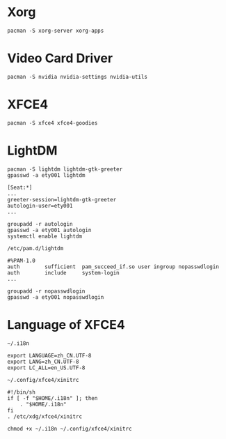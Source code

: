 # Xorg

```
pacman -S xorg-server xorg-apps
```

# Video Card Driver

```
pacman -S nvidia nvidia-settings nvidia-utils
```

# XFCE4

```
pacman -S xfce4 xfce4-goodies
```


# LightDM

```
pacman -S lightdm lightdm-gtk-greeter
gpasswd -a ety001 lightdm
```

```
[Seat:*]
...
greeter-session=lightdm-gtk-greeter
autologin-user=ety001
...
```

```
groupadd -r autologin
gpasswd -a ety001 autologin
systemctl enable lightdm
```

`/etc/pam.d/lightdm`
```
#%PAM-1.0
auth        sufficient  pam_succeed_if.so user ingroup nopasswdlogin
auth        include     system-login
...
```

```
groupadd -r nopasswdlogin
gpasswd -a ety001 nopasswdlogin
```

# Language of XFCE4

`~/.i18n`
```
export LANGUAGE=zh_CN.UTF-8
export LANG=zh_CN.UTF-8
export LC_ALL=en_US.UTF-8
```

`~/.config/xfce4/xinitrc`
```
#!/bin/sh
if [ -f "$HOME/.i18n" ]; then
    . "$HOME/.i18n"
fi
. /etc/xdg/xfce4/xinitrc
```

```
chmod +x ~/.i18n ~/.config/xfce4/xinitrc
```

